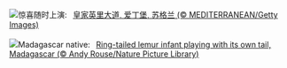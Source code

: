 ![](https://www.bing.com/th?id=OHR.EdinburghFringe_ZH-CN5243292664_UHD.jpg&w=1000)惊喜随时上演:&nbsp;&ensp;[皇家英里大道, 爱丁堡, 苏格兰 (© MEDITERRANEAN/Getty Images)](https://www.bing.com/th?id=OHR.EdinburghFringe_ZH-CN5243292664_UHD.jpg)
<br><br/>
![](https://www.bing.com/th?id=OHR.BabyLemur_EN-US9264861498_UHD.jpg&w=1000)Madagascar native:&nbsp;&ensp;[Ring-tailed lemur infant playing with its own tail, Madagascar (© Andy Rouse/Nature Picture Library)](https://www.bing.com/th?id=OHR.BabyLemur_EN-US9264861498_UHD.jpg)
<br><br/>
